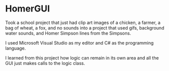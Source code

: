 # HomerGUI

Took a school project that just had clip art images of a chicken, a farmer, a bag of wheat, a fox, and no sounds into a project that used gifs, background water sounds, and Homer Simpson lines from the Simpsons.

I used Microsoft Visual Studio as my editor and C# as the programming language.

I learned from this project how logic can remain in its own area and all the GUI just makes calls to the logic class.
